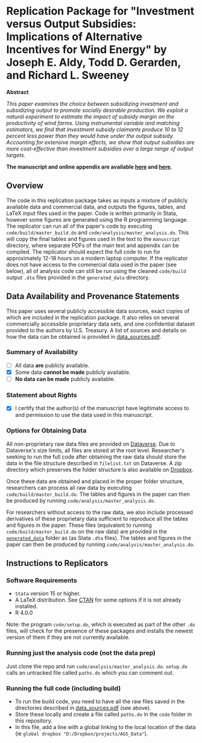 # Replication Package for "Investment versus Output Subsidies: Implications of Alternative Incentives for Wind Energy" by Joseph E. Aldy, Todd D. Gerarden, and Richard L. Sweeney

**Abstract**

*This paper examines the choice between subsidizing investment and subsidizing output to promote socially desirable production. We exploit a natural experiment to estimate the impact of subsidy margin on the productivity of wind farms. Using instrumental variable and matching estimators, we find that investment subsidy claimants produce 10 to 12 percent less power than they would have under the output subsidy. Accounting for extensive margin effects, we show that output subsidies are more cost-effective than investment subsidies over a large range of output targets.*

**The manuscript and online appendix are available [here](manuscript/AGS_Output_Subsidies.pdf) and [here](manuscript/AGS_Output_Subsidies_Online_Appendices.pdf).**

Overview
--------
The code in this replication package takes as inputs a mixture of publicly available data and commercial data, and outputs the figures, tables, and LaTeX input files used in the paper.  Code is written primarily in Stata, however some figures are generated using the R programming language.  The replicator can run all of the paper's code by executing `code/build/master_build.do` and `code/analysis/master_analysis.do`. This will copy the final tables and figures used in the text to the `manuscript` directory, where separate PDFs of the main text and appendix can be compiled. The replicator should expect the full code to run for approximately 12-18 hours on a modern laptop computer.  If the replicator does not have access to the commercial data used in the paper (see below), all of analysis code can still be run using the cleaned `code/build` output `.dta` files provided in the `generated_data` directory. 

Data Availability and Provenance Statements
----------------------------
This paper uses several publicly accessible data sources, exact copies of which are included in the replication package. It also relies on several commercially accessible proprietary data sets, and one confidential dataset provided to the authors by U.S. Treasury. A list of sources and details on how the data can be obtained is provided in [data_sources.pdf](data_sources.pdf).

### Summary of Availability

- [ ] All data **are** publicly available.
- [X] Some data **cannot be made** publicly available.
- [ ] **No data can be made** publicly available.

### Statement about Rights

- [X] I certify that the author(s) of the manuscript have legitimate access to and permission to use the data used in this manuscript. 

### Options for Obtaining Data

All non-proprietary raw data files are provided on [Dataverse](https://doi.org/10.7910/DVN/DBVDU6). Due to Dataverse's size limits, all files are stored at the root level. Researcher's seeking to run the full code after obtaining the raw data should store the data in the file structure described in `filelist.txt` on Dataverse. A zip directory which preserves the folder structure is also available on [Dropbox](https://www.dropbox.com/s/ulqmr7w5ruwjne0/Data_PublicRepository.zip?dl=0). 

Once these data are obtained and placed in the proper folder structure, researchers can process all raw data by executing `code/build/master_build.do`. The tables and figures in the paper can then be produced by running `code/analysis/master_analysis.do`. 

For researchers without access to the raw data, we also include processed derivatives of these proprietary data sufficient to reproduce all the tables and figures in the paper. These files (equivalent to running `code/build/master_build.do` on the raw data) are provided in the [`generated_data`](generated_data) folder as (as Stata `.dta` files).  The tables and figures in the paper can then be produced by running `code/analysis/master_analysis.do`. 

Instructions to Replicators
---------------------------
### Software Requirements
- `Stata` version 15 or higher. 
- A LaTeX distribution.  See [CTAN](https://www.ctan.org) for some options if it is not already installed. 
- R 4.0.0

Note: the program `code/setup.do`, which is executed as part of the other `.do` files, will check for the presence of these packages and installs the newest version of them if they are not currently available.

### Running just the analysis code (not the data prep)
Just clone the repo and run `code/analysis/master_analysis.do`. `setup.do` calls an untracked file called `paths.do` which you can comment out. 

### Running the full code (including build)
- To run the build code, you need to have all the raw files saved in the directories described in [data_sources.pdf](data_sources.pdf) (see above).
- Store these locally and create a file called `paths.do` in the `code` folder in this repository. 
- In this file, add a line with a global linking to the local location of the data (ie `global dropbox "D:/Dropbox/projects/AGS_Data"`).
